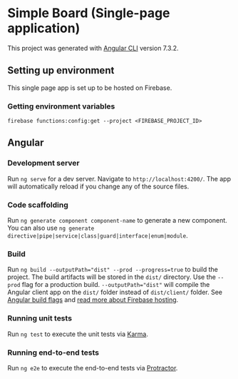 # Simple Board (Single-page application)

This project was generated with [Angular CLI](https://github.com/angular/angular-cli) version 7.3.2.

## Setting up environment

This single page app is set up to be hosted on Firebase.

### Getting environment variables

```shell
firebase functions:config:get --project <FIREBASE_PROJECT_ID>
```

## Angular

### Development server

Run `ng serve` for a dev server. Navigate to `http://localhost:4200/`. The app will automatically reload if you change any of the source files.

### Code scaffolding

Run `ng generate component component-name` to generate a new component. You can also use `ng generate directive|pipe|service|class|guard|interface|enum|module`.

### Build

Run `ng build --outputPath="dist" --prod --progress=true` to build the project. The build artifacts will be stored in the `dist/` directory. Use the `--prod` flag for a production build. `--outputPath="dist"` will compile the Angular client app on the `dist/` folder instead of `dist/client/` folder. See [Angular build flags](https://angular.io/cli/build) and [read more about Firebase hosting](https://medium.com/@longboardcreator/deploying-angular-6-applications-to-firebase-hosting-b5dacde9c772).

### Running unit tests

Run `ng test` to execute the unit tests via [Karma](https://karma-runner.github.io).

### Running end-to-end tests

Run `ng e2e` to execute the end-to-end tests via [Protractor](http://www.protractortest.org/).